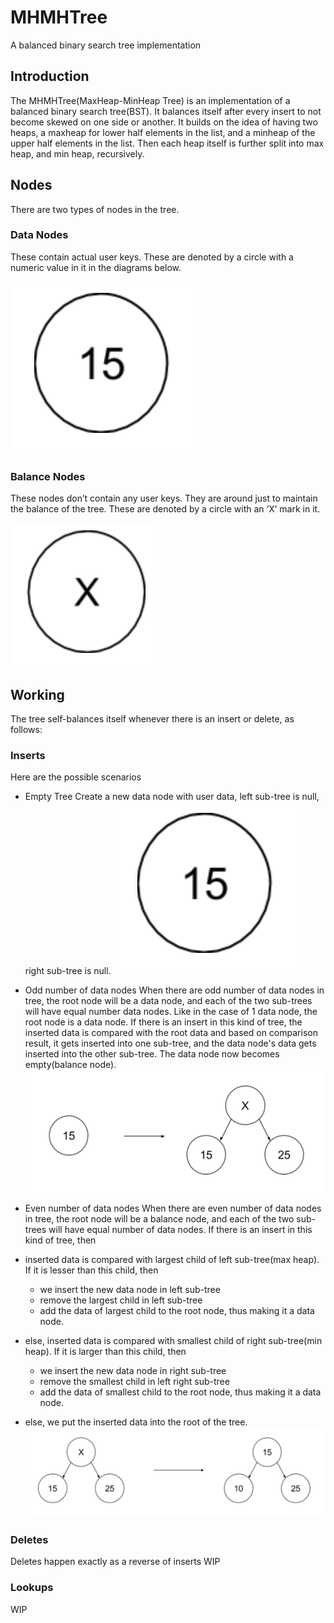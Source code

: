 # MHMHTree
A balanced binary search tree implementation

## Introduction
The MHMHTree(MaxHeap-MinHeap Tree) is an implementation of a balanced binary search tree(BST). It balances itself after every insert to not become skewed on one side or another. It builds on the idea of having two heaps, a maxheap for lower half elements in the list, and a minheap of the upper half elements in the list. Then each heap itself is further split into max heap, and min heap, recursively.

## Nodes
There are two types of nodes in the tree.

### Data Nodes
These contain actual user keys. 
These are denoted by a circle with a numeric value in it in the diagrams below.

![alt text](screenshots/SingleDataNode.png "Single Data Node")

### Balance Nodes
These nodes don’t contain any user keys.
They are around just to maintain the balance of the tree.
These are denoted by a circle with an ‘X’ mark in it.

![alt text](screenshots/SingleBlncNode.png "Single Balance Node")

## Working
The tree self-balances itself whenever there is an insert or delete, as follows:

### Inserts
Here are the possible scenarios

* Empty Tree
Create a new data node with user data, left sub-tree is null, right sub-tree is null.
![alt text](screenshots/SingleDataNode.png "Single Data Node")

* Odd number of data nodes
When there are odd number of data nodes in tree, the root node will be a data node, and each of the two sub-trees will have equal number data nodes. Like in the case of 1 data node, the root node is a data node.
If there is an insert in this kind of tree, the inserted data is compared with the root data and based on comparison result, it gets inserted into one sub-tree, and the data node's data gets inserted into the other sub-tree. The data node now becomes empty(balance node).
![alt text](screenshots/2NodeTree.png "2 Node Tree")

* Even number of data nodes
When there are even number of data nodes in tree, the root node will be a balance node, and each of the two sub-trees will have equal number of data nodes.
If there is an insert in this kind of tree, then 
* inserted data is compared with largest child of left sub-tree(max heap). If it is lesser than this child, then 
  * we insert the new data node in left sub-tree
  * remove the largest child in left sub-tree
  * add the data of largest child to the root node, thus making it a data node.
* else, inserted data is compared with smallest child of right sub-tree(min heap). If it is larger than this child, then 
  * we insert the new data node in right sub-tree
  * remove the smallest child in left right sub-tree
  * add the data of smallest child to the root node, thus making it a data node.
* else, we put the inserted data into the root of the tree.
![alt text](screenshots/3NodeTree.png "3 Node Tree")

### Deletes
Deletes happen exactly as a reverse of inserts
WIP

### Lookups
WIP
